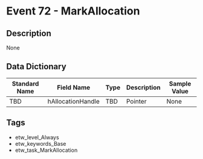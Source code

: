 # Event 72 - MarkAllocation

## Description
None

## Data Dictionary
|Standard Name|Field Name|Type|Description|Sample Value|
|---|---|---|---|---|
|TBD|hAllocationHandle|TBD|Pointer|None|None|

## Tags
* etw_level_Always
* etw_keywords_Base
* etw_task_MarkAllocation